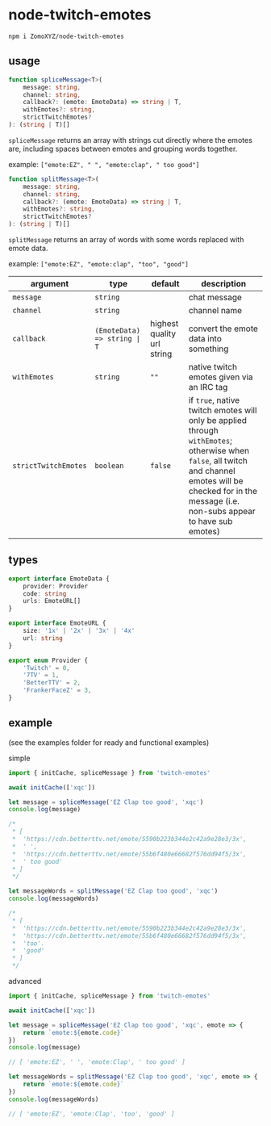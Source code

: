 # node-twitch-emotes

`npm i ZomoXYZ/node-twitch-emotes`

## usage

```ts
function spliceMessage<T>(
    message: string,
    channel: string,
    callback?: (emote: EmoteData) => string | T,
    withEmotes?: string,
    strictTwitchEmotes?
): (string | T)[]
```

`spliceMessage` returns an array with strings cut directly where the emotes are, including spaces between emotes and grouping words together.

example: `["emote:EZ", " ", "emote:clap", " too good"]`

```ts
function splitMessage<T>(
    message: string,
    channel: string,
    callback?: (emote: EmoteData) => string | T,
    withEmotes?: string,
    strictTwitchEmotes?
): (string | T)[]
```

`splitMessage` returns an array of words with some words replaced with emote data.

example: `["emote:EZ", "emote:clap", "too", "good"]`

| argument             | type                         | default                    | description  |
|----------------------|------------------------------|----------------------------|--------------|
| `message`            | `string`                     |                            | chat message |
| `channel`            | `string`                     |                            | channel name |
| `callback`           | `(EmoteData) => string \| T` | highest quality url string | convert the emote data into something |
| `withEmotes`         | `string`                     | `""`                       | native twitch emotes given via an IRC tag |
| `strictTwitchEmotes` | `boolean`                    | `false`                    | if `true`, native twitch emotes will only be applied through `withEmotes`; otherwise when `false`, all twitch and channel emotes will be checked for in the message (i.e. non-subs appear to have sub emotes) |

## types

```ts
export interface EmoteData {
    provider: Provider
    code: string
    urls: EmoteURL[]
}

export interface EmoteURL {
    size: '1x' | '2x' | '3x' | '4x'
    url: string
}

export enum Provider {
    'Twitch' = 0,
    '7TV' = 1,
    'BetterTTV' = 2,
    'FrankerFaceZ' = 3,
}
```

## example

(see the examples folder for ready and functional examples)

simple

```ts
import { initCache, spliceMessage } from 'twitch-emotes'

await initCache(['xqc'])

let message = spliceMessage('EZ Clap too good', 'xqc')
console.log(message)

/* 
 * [
 *  'https://cdn.betterttv.net/emote/5590b223b344e2c42a9e28e3/3x',
 *  ' ',
 *  'https://cdn.betterttv.net/emote/55b6f480e66682f576dd94f5/3x',
 *  ' too good'
 * ]
 */

let messageWords = splitMessage('EZ Clap too good', 'xqc')
console.log(messageWords)

/* 
 * [
 *  'https://cdn.betterttv.net/emote/5590b223b344e2c42a9e28e3/3x',
 *  'https://cdn.betterttv.net/emote/55b6f480e66682f576dd94f5/3x',
 *  'too'.
 *  'good'
 * ]
 */
```

advanced

```ts
import { initCache, spliceMessage } from 'twitch-emotes'

await initCache(['xqc'])

let message = spliceMessage('EZ Clap too good', 'xqc', emote => {
    return `emote:${emote.code}`
})
console.log(message)

// [ 'emote:EZ', ' ', 'emote:Clap', ' too good' ]

let messageWords = splitMessage('EZ Clap too good', 'xqc', emote => {
    return `emote:${emote.code}`
})
console.log(messageWords)

// [ 'emote:EZ', 'emote:Clap', 'too', 'good' ]
```
